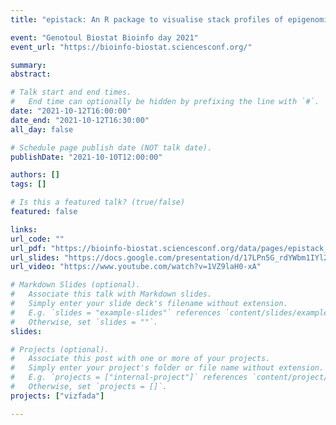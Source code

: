 ```yaml
---
title: "epistack: An R package to visualise stack profiles of epigenomic signals"

event: "Genotoul Biostat Bioinfo day 2021"
event_url: "https://bioinfo-biostat.sciencesconf.org/"

summary: 
abstract: 

# Talk start and end times.
#   End time can optionally be hidden by prefixing the line with `#`.
date: "2021-10-12T16:00:00"
date_end: "2021-10-12T16:30:00"
all_day: false

# Schedule page publish date (NOT talk date).
publishDate: "2021-10-10T12:00:00"

authors: []
tags: []

# Is this a featured talk? (true/false)
featured: false

links:
url_code: ""
url_pdf: "https://bioinfo-biostat.sciencesconf.org/data/pages/epistack_bioinfo_biostat_2021_devailly.pdf"
url_slides: "https://docs.google.com/presentation/d/17LPn5G_rdYWbm1IYl2vRzRtgT5JAgot5/edit?usp=sharing&ouid=115253382213507209053&rtpof=true&sd=true"
url_video: "https://www.youtube.com/watch?v=1VZ9laH0-xA"

# Markdown Slides (optional).
#   Associate this talk with Markdown slides.
#   Simply enter your slide deck's filename without extension.
#   E.g. `slides = "example-slides"` references `content/slides/example-slides.md`.
#   Otherwise, set `slides = ""`.
slides:

# Projects (optional).
#   Associate this post with one or more of your projects.
#   Simply enter your project's folder or file name without extension.
#   E.g. `projects = ["internal-project"]` references `content/project/deep-learning/index.md`.
#   Otherwise, set `projects = []`.
projects: ["vizfada"]

---
```

